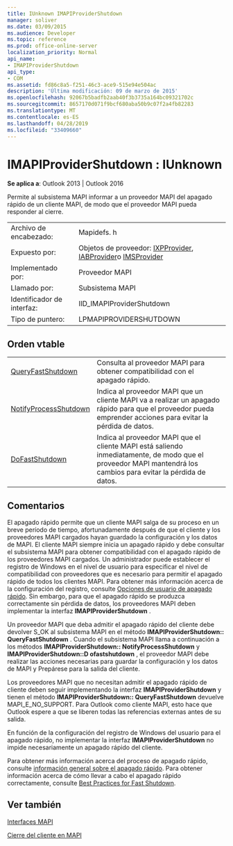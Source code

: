 ```yaml
---
title: IUnknown IMAPIProviderShutdown
manager: soliver
ms.date: 03/09/2015
ms.audience: Developer
ms.topic: reference
ms.prod: office-online-server
localization_priority: Normal
api_name:
- IMAPIProviderShutdown
api_type:
- COM
ms.assetid: fd86c8a5-f251-46c3-ace9-515e94e504ac
description: 'Última modificación: 09 de marzo de 2015'
ms.openlocfilehash: 92067b5badfb2aab40f3b3735a164bc09321702c
ms.sourcegitcommit: 8657170d071f9bcf680aba50b9c07f2a4fb82283
ms.translationtype: MT
ms.contentlocale: es-ES
ms.lasthandoff: 04/28/2019
ms.locfileid: "33409660"
---
```

# <a name="imapiprovidershutdown--iunknown"></a>IMAPIProviderShutdown : IUnknown

  
  
**Se aplica a**: Outlook 2013 | Outlook 2016 
  
Permite al subsistema MAPI informar a un proveedor MAPI del apagado rápido de un cliente MAPI, de modo que el proveedor MAPI pueda responder al cierre.
  
|||
|:-----|:-----|
|Archivo de encabezado:  <br/> |Mapidefs. h  <br/> |
|Expuesto por:  <br/> |Objetos de proveedor: [IXPProvider](ixpprovideriunknown.md), [IABProvider](iabprovideriunknown.md)o [IMSProvider](imsprovideriunknown.md) <br/> |
|Implementado por:  <br/> |Proveedor MAPI  <br/> |
|Llamado por:  <br/> |Subsistema MAPI  <br/> |
|Identificador de interfaz:  <br/> |IID_IMAPIProviderShutdown  <br/> |
|Tipo de puntero:  <br/> |LPMAPIPROVIDERSHUTDOWN  <br/> |
   
## <a name="vtable-order"></a>Orden vtable

|||
|:-----|:-----|
|[QueryFastShutdown](imapiprovidershutdown-queryfastshutdown.md) <br/> |Consulta al proveedor MAPI para obtener compatibilidad con el apagado rápido.  <br/> |
|[NotifyProcessShutdown](imapiprovidershutdown-notifyprocessshutdown.md) <br/> |Indica al proveedor MAPI que un cliente MAPI va a realizar un apagado rápido para que el proveedor pueda emprender acciones para evitar la pérdida de datos.  <br/> |
|[DoFastShutdown](imapiprovidershutdown-dofastshutdown.md) <br/> |Indica al proveedor MAPI que el cliente MAPI está saliendo inmediatamente, de modo que el proveedor MAPI mantendrá los cambios para evitar la pérdida de datos.  <br/> |
   
## <a name="remarks"></a>Comentarios

El apagado rápido permite que un cliente MAPI salga de su proceso en un breve período de tiempo, afortunadamente después de que el cliente y los proveedores MAPI cargados hayan guardado la configuración y los datos de MAPI. El cliente MAPI siempre inicia un apagado rápido y debe consultar el subsistema MAPI para obtener compatibilidad con el apagado rápido de los proveedores MAPI cargados. Un administrador puede establecer el registro de Windows en el nivel de usuario para especificar el nivel de compatibilidad con proveedores que es necesario para permitir el apagado rápido de todos los clientes MAPI. Para obtener más información acerca de la configuración del registro, consulte [Opciones de usuario de apagado rápido](fast-shutdown-user-options.md). Sin embargo, para que el apagado rápido se produzca correctamente sin pérdida de datos, los proveedores MAPI deben implementar la interfaz **IMAPIProviderShutdown** . 
  
Un proveedor MAPI que deba admitir el apagado rápido del cliente debe devolver S_OK al subsistema MAPI en el método **IMAPIProviderShutdown:: QueryFastShutdown** . Cuando el subsistema MAPI llama a continuación a los métodos **IMAPIProviderShutdown:: NotifyProcessShutdown** y **IMAPIProviderShutdown::D ofastshutdown** , el proveedor MAPI debe realizar las acciones necesarias para guardar la configuración y los datos de MAPI y Prepárese para la salida del cliente. 
  
Los proveedores MAPI que no necesitan admitir el apagado rápido de cliente deben seguir implementando la interfaz **IMAPIProviderShutdown** y tienen el método **IMAPIProviderShutdown:: QueryFastShutdown** devuelve MAPI_E_NO_SUPPORT. Para Outlook como cliente MAPI, esto hace que Outlook espere a que se liberen todas las referencias externas antes de su salida. 
  
En función de la configuración del registro de Windows del usuario para el apagado rápido, no implementar la interfaz **IMAPIProviderShutdown** no impide necesariamente un apagado rápido del cliente. 
  
Para obtener más información acerca del proceso de apagado rápido, consulte [información general sobre el apagado rápido](fast-shutdown-overview.md). Para obtener información acerca de cómo llevar a cabo el apagado rápido correctamente, consulte [Best Practices for Fast Shutdown](best-practices-for-fast-shutdown.md).
  
## <a name="see-also"></a>Ver también



[Interfaces MAPI](mapi-interfaces.md)
  
[Cierre del cliente en MAPI](client-shutdown-in-mapi.md)

